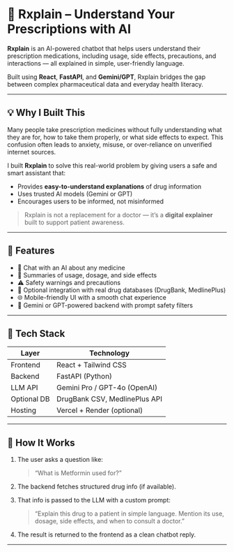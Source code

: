 # 💊 Rxplain – Understand Your Prescriptions with AI

**Rxplain** is an AI-powered chatbot that helps users understand their prescription medications, including usage, side effects, precautions, and interactions — all explained in simple, user-friendly language.

Built using **React**, **FastAPI**, and **Gemini/GPT**, Rxplain bridges the gap between complex pharmaceutical data and everyday health literacy.

---

## 💡 Why I Built This

Many people take prescription medicines without fully understanding what they are for, how to take them properly, or what side effects to expect. This confusion often leads to anxiety, misuse, or over-reliance on unverified internet sources.

I built **Rxplain** to solve this real-world problem by giving users a safe and smart assistant that:
- Provides **easy-to-understand explanations** of drug information
- Uses trusted AI models (Gemini or GPT)
- Encourages users to be informed, not misinformed

> Rxplain is not a replacement for a doctor — it’s a **digital explainer** built to support patient awareness.

---

## 🧠 Features

- 💬 Chat with an AI about any medicine
- 📖 Summaries of usage, dosage, and side effects
- ⚠️ Safety warnings and precautions
- 🧾 Optional integration with real drug databases (DrugBank, MedlinePlus)
- 🌐 Mobile-friendly UI with a smooth chat experience
- 🧪 Gemini or GPT-powered backend with prompt safety filters

---

## 🔧 Tech Stack

| Layer         | Technology                  |
|---------------|------------------------------|
| Frontend      | React + Tailwind CSS         |
| Backend       | FastAPI (Python)             |
| LLM API       | Gemini Pro / GPT-4o (OpenAI) |
| Optional DB   | DrugBank CSV, MedlinePlus API|
| Hosting       | Vercel + Render (optional)   |

---

## 🚀 How It Works

1. The user asks a question like:
   > “What is Metformin used for?”

2. The backend fetches structured drug info (if available).
3. That info is passed to the LLM with a custom prompt:
   > “Explain this drug to a patient in simple language. Mention its use, dosage, side effects, and when to consult a doctor.”

4. The result is returned to the frontend as a clean chatbot reply.

---

